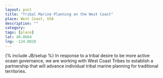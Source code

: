 ```yaml
---
layout: post
title: "Tribal Marine Planning on the West Coast"
place: West Coast, USA
description: ""
category: 
tags: [place]
lat: 40.8664
lng: -124.0828
---
```

{% include JB/setup %}
In response to a tribal desire to be more active ocean governance, we are working with West Coast Tribes to establish a partnership that will advance individual tribal marine planning for traditional territories.  